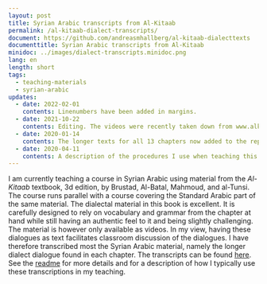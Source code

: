 ```yaml
---
layout: post
title: Syrian Arabic transcripts from Al-Kitaab
permalink: /al-kitaab-dialect-transcripts/
document: https://github.com/andreasmhallberg/al-kitaab-dialecttexts
documenttitle: Syrian Arabic transcripts from Al-Kitaab
minidoc: ../images/dialect-transcripts.minidoc.png
lang: en
length: short
tags:
  - teaching-materials
  - syrian-arabic
updates:
  - date: 2022-02-01
    contents: Linenumbers have been added in margins.
  - date: 2021-10-22
    contents: Editing. The videos were recently taken down from www.alkitaabtextbook.com and are no longer freely available.
  - date: 2020-01-14
    contents: The longer texts for all 13 chapters now added to the repository.
  - date: 2020-04-11
    contents: A description of the procedures I use when teaching this material has been added to the `README` linked in the post.
---
```


I am currently teaching a course in Syrian Arabic using material from the *Al-Kitaab* textbook, 3d edition, by Brustad, Al-Batal, Mahmoud, and al-Tunsi. The course runs parallel with a course covering the Standard Arabic part of the same material. The dialectal material in this book is excellent. It is carefully designed to rely on vocabulary and grammar from the chapter at hand while still having an authentic feel to it and being slightly challenging. The material is however only available as videos. In my view, having these dialogues as text facilitates classroom discussion of the dialogues. I have therefore transcribed most the Syrian Arabic material, namely the longer dialect dialogue found in each chapter. The transcripts can be found [here](https://github.com/andreasmhallberg/al-kitaab-dialecttexts). See the [readme](https://github.com/andreasmhallberg/al-kitaab-dialecttexts/blob/master/README.md) for more details and for a description of how I typically use these transcriptions in my teaching.
